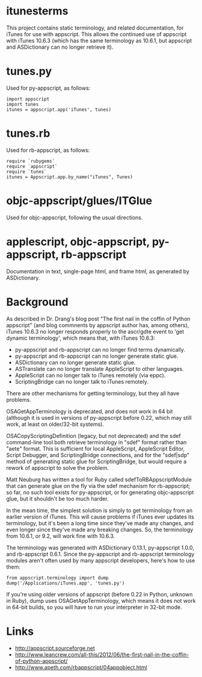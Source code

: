 itunesterms
===========

This project contains static terminology, and related documentation,
for iTunes for use with appscript. This allows the continued use of
appscript with iTunes 10.6.3 (which has the same terminology as
10.6.1, but appscript and ASDictionary can no longer retrieve it).

tunes.py
========

Used for py-appscript, as follows:

    import appscript
    import tunes
    itunes = appscript.app('iTunes', tunes)

tunes.rb
========

Used for rb-appscript, as follows:

    require `rubygems`
    require `appscript`
    require `tunes`
    itunes = Appscript.app.by_name("iTunes", Tunes)

objc-appscript/glues/ITGlue
===========================

Used for objc-appscript, following the usual directions.

applescript, objc-appscript, py-appscript, rb-appscript
=======================================================

Documentation in text, single-page html, and frame html, as generated
by ASDictionary.

Background
==========

As described in Dr. Drang's blog post "The first nail in the coffin of
Python appscript" (and blog commnents by appscript author has, among
others), iTunes 10.6.3 no longer responds properly to the ascr/gdte
event to 'get dynamic terminology', which means that, with iTunes
10.6.3:

 * py-appscript and rb-appscript can no longer find terms dynamically.
 * py-appscript and rb-appscript can no longer generate static glue.
 * ASDictionary can no longer generate static glue.
 * ASTranslate can no longer translate AppleScript to other languages.
 * AppleScript can no longer talk to iTunes remotely (via eppc).
 * ScriptingBridge can no longer talk to iTunes remotely.

There are other mechanisms for getting terminology, but they all have
problems.

OSAGetAppTerminology is deprecated, and does not work in 64 bit
(although it is used in versions of py-appscript before 0.22, which
may still work, at least on older/32-bit systems).

OSACopyScriptingDefinition (legacy, but not deprecated) and the sdef
command-line tool both retrieve terminology in "sdef" format rather
than "aete" format. This is sufficient for local AppleScript,
AppleScript Editor, Script Debugger, and ScriptingBridge connections,
and for the "sdef|sdp" method of generating static glue for
ScriptingBridge, but would require a rework of appscript to solve the
problem. 

Matt Neuburg has written a tool for Ruby called
sdefToRBAppscriptModule that can generate glue on the fly via the sdef
mechanism for rb-appscript; so far, no such tool exists for
py-appscript, or for generating objc-appscript glue, but it shouldn't
be too much harder.

In the mean time, the simplest solution is simply to get terminology
from an earlier version of iTunes. This will cause problems if iTunes
ever updates its terminology, but it's been a long time since they've
made any changes, and even longer since they've made any breaking
changes. So, the terminology from 10.6.1, or 9.2, will work fine with
10.6.3.

The terminology was generated with ASDictionary 0.13.1, py-appscript
1.0.0, and rb-appscript 0.6.1. Since the py-appscript and rb-appscript
terminology modules aren't often used by many appscript developers,
here's how to use them:

    from appscript.terminology import dump
    dump('/Applications/iTunes.app', 'tunes.py')

If you're using older versions of appscript (before 0.22 in Python,
unknown in Ruby), dump uses OSAGetAppTerminology, which means it does
not work in 64-bit builds, so you will have to run your interpreter in
32-bit mode.

Links
=====

 * http://appscript.sourceforge.net
 * http://www.leancrew.com/all-this/2012/06/the-first-nail-in-the-coffin-of-python-appscript/
 * http://www.apeth.com/rbappscript/04appobject.html
